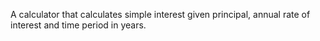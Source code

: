 A calculator that calculates simple interest given principal, annual rate of interest and time period in years.



